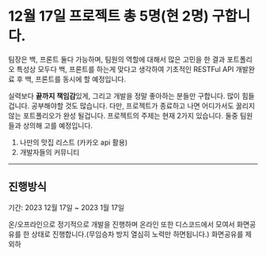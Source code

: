 # 12월 17일 프로젝트 총 5명(현 2명) 구합니다.
팀장은 백, 프론트 둘다 가능하며, 팀원의 역할에 대해서 많은 고민을 한 결과 
포트폴리오 특성상 모두다 백, 프론트를 하는게 맞다고 생각하여
기초적인 RESTFul API 개발완료 후 백, 프론트를 동시에 할 예정입니다.

실력보다 **끝까지 책임감**있게, 그리고 개발을 정말 좋아하는 분들만 구합니다. 많이 힘들겁니다. 공부해야할 것도 많습니다. 다만, 프로젝트가 종료하고 나면 어디가서도 꿇리지 않는 포트폴리오가 완성 될겁니다.
프로젝트의 주제는 현재 2가지 있습니다. 둘중 팀원들과 상의해 고를 예정입니다.
1. 나만의 맛집 리스트 (카카오 api 활용)
2. 개발자들의 커뮤니티
---
## 진행방식
기간: 2023 12월 17일 ~ 2023 1월 17일

온/오프라인으로 정기적으로 개발을 진행하며
온라인 또한 디스코드에서 모여서 화면공유를 한 상태로 진행합니다.(무임승차 방지 열심히 노력만 하면됩니다.)
화면공유를 제외하